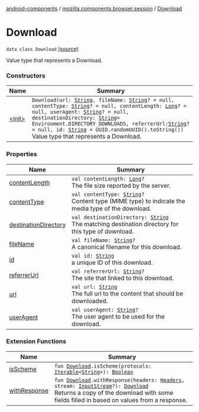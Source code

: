[android-components](../../index.md) / [mozilla.components.browser.session](../index.md) / [Download](./index.md)

# Download

`data class Download` [(source)](https://github.com/mozilla-mobile/android-components/blob/master/components/browser/session/src/main/java/mozilla/components/browser/session/Download.kt#L23)

Value type that represents a Download.

### Constructors

| Name | Summary |
|---|---|
| [&lt;init&gt;](-init-.md) | `Download(url: `[`String`](https://kotlinlang.org/api/latest/jvm/stdlib/kotlin/-string/index.html)`, fileName: `[`String`](https://kotlinlang.org/api/latest/jvm/stdlib/kotlin/-string/index.html)`? = null, contentType: `[`String`](https://kotlinlang.org/api/latest/jvm/stdlib/kotlin/-string/index.html)`? = null, contentLength: `[`Long`](https://kotlinlang.org/api/latest/jvm/stdlib/kotlin/-long/index.html)`? = null, userAgent: `[`String`](https://kotlinlang.org/api/latest/jvm/stdlib/kotlin/-string/index.html)`? = null, destinationDirectory: `[`String`](https://kotlinlang.org/api/latest/jvm/stdlib/kotlin/-string/index.html)` = Environment.DIRECTORY_DOWNLOADS, referrerUrl: `[`String`](https://kotlinlang.org/api/latest/jvm/stdlib/kotlin/-string/index.html)`? = null, id: `[`String`](https://kotlinlang.org/api/latest/jvm/stdlib/kotlin/-string/index.html)` = UUID.randomUUID().toString())`<br>Value type that represents a Download. |

### Properties

| Name | Summary |
|---|---|
| [contentLength](content-length.md) | `val contentLength: `[`Long`](https://kotlinlang.org/api/latest/jvm/stdlib/kotlin/-long/index.html)`?`<br>The file size reported by the server. |
| [contentType](content-type.md) | `val contentType: `[`String`](https://kotlinlang.org/api/latest/jvm/stdlib/kotlin/-string/index.html)`?`<br>Content type (MIME type) to indicate the media type of the download. |
| [destinationDirectory](destination-directory.md) | `val destinationDirectory: `[`String`](https://kotlinlang.org/api/latest/jvm/stdlib/kotlin/-string/index.html)<br>The matching destination directory for this type of download. |
| [fileName](file-name.md) | `val fileName: `[`String`](https://kotlinlang.org/api/latest/jvm/stdlib/kotlin/-string/index.html)`?`<br>A canonical filename for this download. |
| [id](id.md) | `val id: `[`String`](https://kotlinlang.org/api/latest/jvm/stdlib/kotlin/-string/index.html)<br>a unique ID of this download. |
| [referrerUrl](referrer-url.md) | `val referrerUrl: `[`String`](https://kotlinlang.org/api/latest/jvm/stdlib/kotlin/-string/index.html)`?`<br>The site that linked to this download. |
| [url](url.md) | `val url: `[`String`](https://kotlinlang.org/api/latest/jvm/stdlib/kotlin/-string/index.html)<br>The full url to the content that should be downloaded. |
| [userAgent](user-agent.md) | `val userAgent: `[`String`](https://kotlinlang.org/api/latest/jvm/stdlib/kotlin/-string/index.html)`?`<br>The user agent to be used for the download. |

### Extension Functions

| Name | Summary |
|---|---|
| [isScheme](../../mozilla.components.feature.downloads.ext/is-scheme.md) | `fun `[`Download`](./index.md)`.isScheme(protocols: `[`Iterable`](https://kotlinlang.org/api/latest/jvm/stdlib/kotlin.collections/-iterable/index.html)`<`[`String`](https://kotlinlang.org/api/latest/jvm/stdlib/kotlin/-string/index.html)`>): `[`Boolean`](https://kotlinlang.org/api/latest/jvm/stdlib/kotlin/-boolean/index.html) |
| [withResponse](../../mozilla.components.feature.downloads.ext/with-response.md) | `fun `[`Download`](./index.md)`.withResponse(headers: `[`Headers`](../../mozilla.components.concept.fetch/-headers/index.md)`, stream: `[`InputStream`](https://developer.android.com/reference/java/io/InputStream.html)`?): `[`Download`](./index.md)<br>Returns a copy of the download with some fields filled in based on values from a response. |
